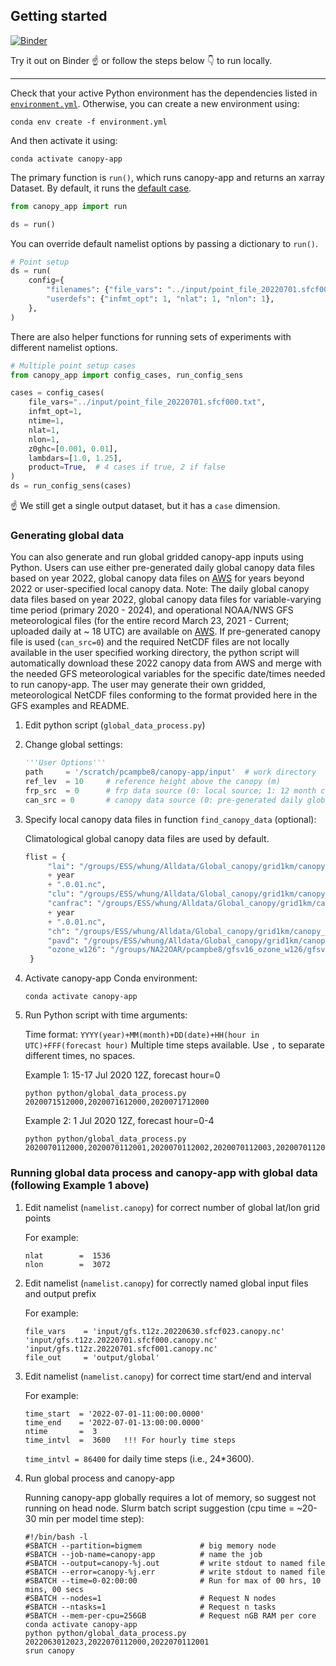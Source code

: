 ## Getting started

[![Binder](https://mybinder.org/badge_logo.svg)](https://mybinder.org/v2/gh/noaa-oar-arl/canopy-app/HEAD?labpath=python%2Fexamples.ipynb)

Try it out on Binder :point_up: or follow the steps below :point_down: to run locally.

---

Check that your active Python environment has the dependencies listed in [`environment.yml`](./environment.yml).
Otherwise, you can create a new environment using:

    conda env create -f environment.yml

And then activate it using:

    conda activate canopy-app

The primary function is `run()`, which runs canopy-app and returns an xarray Dataset.
By default, it runs the [default case](../input/namelist.canopy).
```python
from canopy_app import run

ds = run()
```

You can override default namelist options by passing a dictionary to `run()`.
```python
# Point setup
ds = run(
    config={
        "filenames": {"file_vars": "../input/point_file_20220701.sfcf000.txt"},
        "userdefs": {"infmt_opt": 1, "nlat": 1, "nlon": 1},
    },
)
```

There are also helper functions for running sets of experiments with different namelist options.
```python
# Multiple point setup cases
from canopy_app import config_cases, run_config_sens

cases = config_cases(
    file_vars="../input/point_file_20220701.sfcf000.txt",
    infmt_opt=1,
    ntime=1,
    nlat=1,
    nlon=1,
    z0ghc=[0.001, 0.01],
    lambdars=[1.0, 1.25],
    product=True,  # 4 cases if true, 2 if false
)
ds = run_config_sens(cases)
```
:point_up: We still get a single output dataset, but it has a `case` dimension.

### Generating global data

You can also generate and run global gridded canopy-app inputs using Python. Users can use either pre-generated daily global canopy data files based on year 2022, global canopy data files on [AWS](https://noaa-oar-arl-nacc-pds.s3.amazonaws.com/index.html) for years beyond 2022 or user-specified local canopy data. Note: The daily global canopy data files based on year 2022, global canopy data files for variable-varying time period (primary 2020 - 2024), and operational NOAA/NWS GFS meteorological files (for the entire record March 23, 2021 - Current; uploaded daily at ~ 18 UTC) are available on [AWS](https://noaa-oar-arl-nacc-pds.s3.amazonaws.com/index.html). If pre-generated canopy file is used (`can_src=0`) and the required NetCDF files are not locally available in the user specified working directory, the python script will automatically download these 2022 canopy data from AWS and merge with the needed GFS meteorological variables for the specific date/times needed to run canopy-app. The user may generate their own gridded, meteorological NetCDF files conforming to the format provided here in the GFS examples and README.

1. Edit python script (`global_data_process.py`)

2. Change global settings:

   ```python
   '''User Options'''
   path     = '/scratch/pcampbe8/canopy-app/input'  # work directory
   ref_lev  = 10     # reference height above the canopy (m)
   frp_src  = 0      # frp data source (0: local source; 1: 12 month climatology; 2: all ones when ifcanwaf=.FALSE.)
   can_src = 0       # canopy data source (0: pre-generated daily global file based on year 2022; 1: user specified)
   ```

3. Specify local canopy data files in function `find_canopy_data` (optional):

   Climatological global canopy data files are used by default.

   ```python
   flist = {
        "lai": "/groups/ESS/whung/Alldata/Global_canopy/grid1km/canopy_leaf_area_index."
        + year
        + ".0.01.nc",
        "clu": "/groups/ESS/whung/Alldata/Global_canopy/grid1km/canopy_clumping_index.2001_2017.0.01.nc",
        "canfrac": "/groups/ESS/whung/Alldata/Global_canopy/grid1km/canopy_green_vegetation_fraction."
        + year
        + ".0.01.nc",
        "ch": "/groups/ESS/whung/Alldata/Global_canopy/grid1km/canopy_height.2020.0.01.nc",
        "pavd": "/groups/ESS/whung/Alldata/Global_canopy/grid1km/canopy_plant_area_volume_density.2019_2023.0.01.nc",
        "ozone_w126": "/groups/NA22OAR/pcampbe8/gfsv16_ozone_w126/gfsv16_ozone_w126_042021-042024_v3.nc",
    }
   ```

5. Activate canopy-app Conda environment:

   ```
   conda activate canopy-app
   ```

6. Run Python script with time arguments:

   Time format: `YYYY(year)+MM(month)+DD(date)+HH(hour in UTC)+FFF(forecast hour)` Multiple time steps available. Use `,` to separate different times, no spaces.

   Example 1: 15-17 Jul 2020 12Z, forecast hour=0

   ```
   python python/global_data_process.py 2020071512000,2020071612000,2020071712000
   ```

   Example 2: 1 Jul 2020 12Z, forecast hour=0-4

   ```
   python python/global_data_process.py 2020070112000,2020070112001,2020070112002,2020070112003,2020070112004
   ```
### Running global data process and canopy-app with global data (following Example 1 above)

1. Edit namelist (`namelist.canopy`) for correct number of global lat/lon grid points

   For example:
   ```
   nlat        =  1536
   nlon        =  3072
   ```

2. Edit namelist (`namelist.canopy`) for correctly named global input files and output prefix

   For example:
   ```
   file_vars    = 'input/gfs.t12z.20220630.sfcf023.canopy.nc' 'input/gfs.t12z.20220701.sfcf000.canopy.nc' 'input/gfs.t12z.20220701.sfcf001.canopy.nc'
   file_out     = 'output/global'
   ```

3. Edit namelist (`namelist.canopy`) for correct time start/end and interval

   For example:
   ```
   time_start  = '2022-07-01-11:00:00.0000'
   time_end    = '2022-07-01-13:00:00.0000'
   ntime       =  3
   time_intvl  =  3600   !!! For hourly time steps
   ```
   `time_intvl = 86400` for daily time steps (i.e., 24*3600).

5. Run global process and canopy-app

   Running canopy-app globally requires a lot of memory, so suggest not running on head node. Slurm batch script suggestion (cpu time = ~20-30 min per model time step):
   ```
   #!/bin/bash -l
   #SBATCH --partition=bigmem             # big memory node
   #SBATCH --job-name=canopy-app          # name the job
   #SBATCH --output=canopy-%j.out         # write stdout to named file
   #SBATCH --error=canopy-%j.err          # write stdout to named file
   #SBATCH --time=0-02:00:00              # Run for max of 00 hrs, 10 mins, 00 secs
   #SBATCH --nodes=1                      # Request N nodes
   #SBATCH --ntasks=1                     # Request n tasks
   #SBATCH --mem-per-cpu=256GB            # Request nGB RAM per core
   conda activate canopy-app
   python python/global_data_process.py 2022063012023,2022070112000,2022070112001
   srun canopy
   ```
